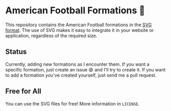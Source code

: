 # American Football Formations :football:

This repository contains the American Football formations in the [SVG format](https://en.wikipedia.org/wiki/Scalable_Vector_Graphics).
The use of SVG makes it easy to integrate it in your website or application, regardless of the required size.

## Status
Currently, adding new formations as I encounter them.
If you want a specific formation, just create an issue :smile: and I'll try to create it.
If you want to add a formation you've created yourself, just send me a pull request.

## Free for All
You can use the SVG files for free! More information in `LICENSE`.
